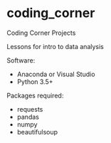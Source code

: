 # coding_corner
Coding Corner Projects

Lessons for intro to data analysis

Software:
- Anaconda or Visual Studio
- Python 3.5+

Packages required:
- requests
- pandas
- numpy
- beautifulsoup
